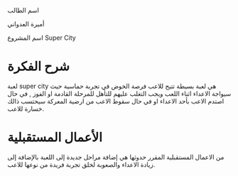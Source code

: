 
اسم الطالب
 
  أميرة العدواني

  اسم المشروع
  Super City


# شرح الفكرة
  
لعبة super city هي لعبة بسيطة تتيح للاعب فرصة الخوض في تجربة حماسية حيث سيواجة الاعداء اثناء اللعب ويجب التغلب عليهم للتأهل للمرحلة القادمة او الفوز , في حال اصتدم الاعب بأحد الاعداء او في حال سقوط الاعب من ارضية المعركة سيحتسب ذالك خسارة للاعب. 


# الأعمال المستقبلية
 من الاعمال المستقبلية المقرر حدوثها هي إضافة مراحل جديدة إلى اللعبة بالإضافة إلى زيادة الاعداء والصعوبة لخلق تجربة فريدة من نوعها للاعب.
